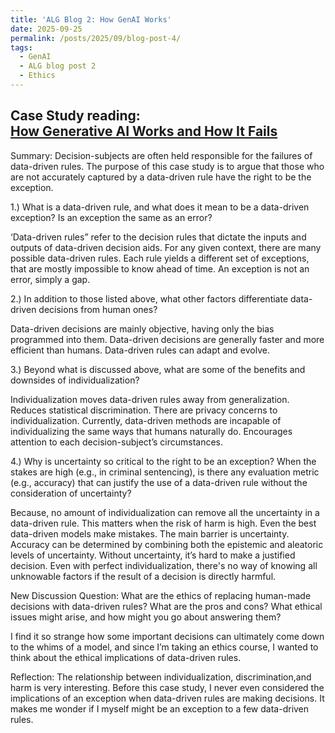 ```yaml
---
title: 'ALG Blog 2: How GenAI Works'
date: 2025-09-25
permalink: /posts/2025/09/blog-post-4/
tags:
  - GenAI
  - ALG blog post 2
  - Ethics
---
```


**Case Study reading:**  
[How Generative AI Works and How It Fails](https://mit-serc.pubpub.org/pub/f3o5mpn6/release/1?readingCollection=3a6c54f1)
---

Summary:
Decision-subjects are often held responsible for the failures of data-driven rules. The purpose of this case study is to argue that those who are not accurately captured by a data-driven rule have the right to be the exception.
 
1.) What is a data-driven rule, and what does it mean to be a data-driven exception? Is an exception the same as an error?

‘Data-driven rules” refer to the decision rules that dictate the inputs and outputs of data-driven decision aids. For any given context, there are many possible data-driven rules. Each rule yields a different set of exceptions, that are mostly impossible to know ahead of time. An exception is not an error, simply a gap.

2.) In addition to those listed above, what other factors differentiate data-driven decisions from human ones?

Data-driven decisions are mainly objective, having only the bias programmed into them. Data-driven decisions are generally faster and more efficient than humans. Data-driven rules can adapt and evolve.

3.) Beyond what is discussed above, what are some of the benefits and downsides of individualization?

Individualization moves data-driven rules away from generalization. Reduces statistical discrimination. There are privacy concerns to individualization. Currently, data-driven methods are incapable of individualizing the same ways that humans naturally do. Encourages attention to each decision-subject’s circumstances.

4.) Why is uncertainty so critical to the right to be an exception? When the stakes are high (e.g., in criminal sentencing), is there any evaluation metric (e.g., accuracy) that can justify the use of a data-driven rule without the consideration of uncertainty?

Because, no amount of individualization can remove all the uncertainty in a data-driven rule. This matters when the risk of harm is high. Even the best data-driven models make mistakes. The main barrier is uncertainty. Accuracy can be determined by combining both the epistemic and aleatoric levels of uncertainty. Without uncertainty, it’s hard to make a justified decision. Even with perfect individualization, there's no way of knowing all unknowable factors if the result of a decision is directly harmful.

New Discussion Question:
What are the ethics of replacing human-made decisions with data-driven rules? What are the pros and cons? What ethical issues might arise, and how might you go about answering them?

I find it so strange how some important decisions can ultimately come down to the whims of a model, and since I’m taking an ethics course, I wanted to think about the ethical implications of data-driven rules.

Reflection:
The relationship between individualization, discrimination,and harm is very interesting. Before this case study, I never even considered the implications of an exception when data-driven rules are making decisions. It makes me wonder if I myself might be an exception to a few data-driven rules.
